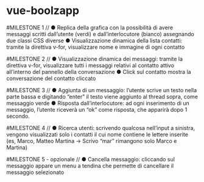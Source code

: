 # vue-boolzapp

#MILESTONE 1 //
    ● Replica della grafica con la possibilità di avere messaggi scritti dall’utente (verdi) e
    dall’interlocutore (bianco) assegnando due classi CSS diverse
    ● Visualizzazione dinamica della lista contatti: tramite la direttiva v-for, visualizzare
    nome e immagine di ogni contatto

#MILESTONE 2 //
    ● Visualizzazione dinamica dei messaggi: tramite la direttiva v-for, visualizzare tutti i
    messaggi relativi al contatto attivo all’interno del pannello della conversazione
    ● Click sul contatto mostra la conversazione del contatto cliccato

#MILESTONE 3 //
    ● Aggiunta di un messaggio: l’utente scrive un testo nella parte bassa e digitando
    “enter” il testo viene aggiunto al thread sopra, come messaggio verde
    ● Risposta dall’interlocutore: ad ogni inserimento di un messaggio, l’utente riceverà
    un “ok” come risposta, che apparirà dopo 1 secondo.

#MILESTONE 4 //
    ● Ricerca utenti: scrivendo qualcosa nell’input a sinistra, vengono visualizzati solo i
    contatti il cui nome contiene le lettere inserite (es, Marco, Matteo Martina -> Scrivo
    “mar” rimangono solo Marco e Martina)

#MILESTONE 5 - opzionale //
    ● Cancella messaggio: cliccando sul messaggio appare un menu a tendina che
    permette di cancellare il messaggio selezionato